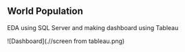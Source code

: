 ## World Population 
EDA using SQL Server and making dashboard using Tableau

![Dashboard](.//screen from tableau.png)
